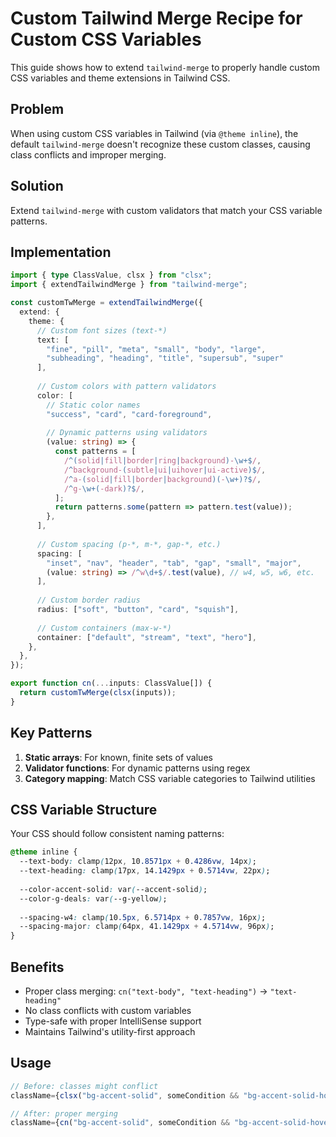 # Custom Tailwind Merge Recipe for Custom CSS Variables

This guide shows how to extend `tailwind-merge` to properly handle custom CSS variables and theme extensions in Tailwind CSS.

## Problem

When using custom CSS variables in Tailwind (via `@theme inline`), the default `tailwind-merge` doesn't recognize these custom classes, causing class conflicts and improper merging.

## Solution

Extend `tailwind-merge` with custom validators that match your CSS variable patterns.

## Implementation

```typescript
import { type ClassValue, clsx } from "clsx";
import { extendTailwindMerge } from "tailwind-merge";

const customTwMerge = extendTailwindMerge({
  extend: {
    theme: {
      // Custom font sizes (text-*)
      text: [
        "fine", "pill", "meta", "small", "body", "large", 
        "subheading", "heading", "title", "supersub", "super"
      ],
      
      // Custom colors with pattern validators
      color: [
        // Static color names
        "success", "card", "card-foreground",
        
        // Dynamic patterns using validators
        (value: string) => {
          const patterns = [
            /^(solid|fill|border|ring|background)-\w+$/,
            /^background-(subtle|ui|uihover|ui-active)$/,
            /^a-(solid|fill|border|background)(-\w+)?$/,
            /^g-\w+(-dark)?$/,
          ];
          return patterns.some(pattern => pattern.test(value));
        },
      ],
      
      // Custom spacing (p-*, m-*, gap-*, etc.)
      spacing: [
        "inset", "nav", "header", "tab", "gap", "small", "major",
        (value: string) => /^w\d+$/.test(value), // w4, w5, w6, etc.
      ],
      
      // Custom border radius
      radius: ["soft", "button", "card", "squish"],
      
      // Custom containers (max-w-*)
      container: ["default", "stream", "text", "hero"],
    },
  },
});

export function cn(...inputs: ClassValue[]) {
  return customTwMerge(clsx(inputs));
}
```

## Key Patterns

1. **Static arrays**: For known, finite sets of values
2. **Validator functions**: For dynamic patterns using regex
3. **Category mapping**: Match CSS variable categories to Tailwind utilities

## CSS Variable Structure

Your CSS should follow consistent naming patterns:

```css
@theme inline {
  --text-body: clamp(12px, 10.8571px + 0.4286vw, 14px);
  --text-heading: clamp(17px, 14.1429px + 0.5714vw, 22px);
  
  --color-accent-solid: var(--accent-solid);
  --color-g-deals: var(--g-yellow);
  
  --spacing-w4: clamp(10.5px, 6.5714px + 0.7857vw, 16px);
  --spacing-major: clamp(64px, 41.1429px + 4.5714vw, 96px);
}
```

## Benefits

- Proper class merging: `cn("text-body", "text-heading")` → `"text-heading"`
- No class conflicts with custom variables
- Type-safe with proper IntelliSense support
- Maintains Tailwind's utility-first approach

## Usage

```typescript
// Before: classes might conflict
className={clsx("bg-accent-solid", someCondition && "bg-accent-solid-hover")}

// After: proper merging
className={cn("bg-accent-solid", someCondition && "bg-accent-solid-hover")}
```

